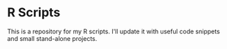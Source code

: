 # R Scripts

This is a repository for my R scripts. I'll update it with useful code snippets and small stand-alone projects.
